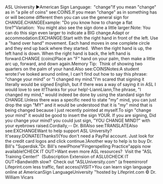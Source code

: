 ASL University ►American Sign Language:  
		"change"If you mean "change" as in "a pile of coins" 
see:COINS.If you mean "change" as in something has or will become different then you can 
use the general sign for CHANGE.CHANGEExample: "Do you know how to change a flat tire?"Variation:  You might also see the sign done a little larger:Note: You can do this sign even larger
to indicate a BIG change.Adapt or accommodation:EXCHANGE:Start with the right hand in front of the left. Use a "hand over hand" movement. 
Each hand moves in one complete circle and they end up back where they started. 
When the right hand is up, the left hand is down. When the right hand is back, 
the left hand is forward.CHANGE (coins)Place an "F" hand on your palm, then make a little arc up, forward, and down 
again.Memory Tip:  Think of showing two quarters on the palm of your hand.Also see:COINSNotes:A student wrote:I've looked around online, I can't find out how to say this phrase: "change 
	your mind" or "I changed my mind."I'm scared that signing it literally 
	would be signed English, but if there was a way of saying it in ASL I would 
	love to see it!Thanks for your help!-LiannLiann,The phrase, "I changed my mind," would indeed be done by using the standard 
	sign for CHANGE.Unless there was a specific need to state "my" mind, you can just drop the 
	sign "MY" and it would be understood that it is "my" mind that is being 
	changed because I just recently pointed at myself.To sign "change your mind" it would be good to insert the sign YOUR. If you 
	are signing, Did you change your mind? you could just sign, "YOU CHANGE 
	MIND?" with your eyebrows raised.Cordially,-- Dr. BillAlso see:TRANSLATEAlso see:EXCHANGEWant to help support 
ASL University?  It'seasy:DONATE(Thanks!)(You don't need a PayPal account. Just look for the credit card 
logos and click continue.)Another way to help is to buy Dr. Bill's "Superdisk."Dr. Bill's newiPhone"Fingerspelling Practice"appis 
now available!CHECK IT OUT>Want even more ASL resources?  Visit the "ASL Training Center!"  (Subscription 
Extension of ASLU)CHECK IT OUT>Bandwidth slow?  Check out "ASLUniversity.com" (a 
freemirrorof 
Lifeprint.com less traffic, fast access)VISIT>You can learn sign language online at AmericanSign LanguageUniversity ™hosted by Lifeprint.com © Dr. William Vicars